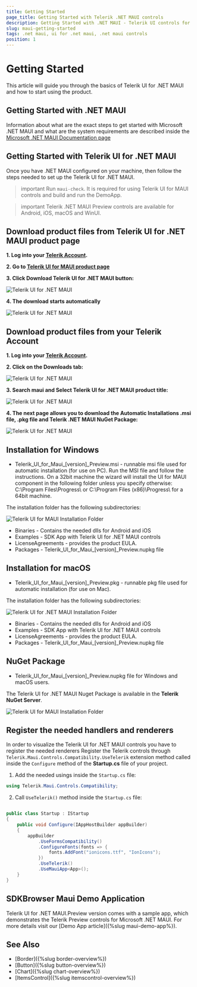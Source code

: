 ```yaml
---
title: Getting Started
page_title: Getting Started with Telerik .NET MAUI controls
description: Getting Started with .NET MAUI - Telerik UI controls for .NET MAUI
slug: maui-getting-started
tags: .net maui, ui for .net maui, .net maui controls
position: 1
---
```


# Getting Started

This article will guide you through the basics of Telerik UI for .NET MAUI and how to start using the product.

## Getting Started with .NET MAUI

Information about what are the exact steps to get started with Microsoft .NET MAUI and what are the system requirements are described inside the [Microsoft .NET MAUI Documentation page](https://docs.microsoft.com/en-us/dotnet/maui/get-started/installation)

## Getting Started with Telerik UI for .NET MAUI

Once you have .NET MAUI configured on your machine, then follow the steps needed to set up the Telerik UI for .NET MAUI. 

>important Run `maui-check`. It is required for using Telerik UI for MAUI controls and build and run the DemoApp.

>important Telerik .NET MAUI Preview controls are available for Android, iOS, macOS and WinUI.

## Download product files from Telerik UI for .NET MAUI product page

**1. Log into your [Telerik Account](https://www.telerik.com/account/).**

**2. Go to [Telerik UI for MAUI product page](https://www.telerik.com/maui-ui)**

**3. Click Download Telerik UI for .NET MAUI button:**

![Telerik UI for .NET MAUI](images/download_maui.png)

**4. The download starts automatically**

![Telerik UI for .NET MAUI](images/downloading-maui.png)

## Download product files from your Telerik Account

**1. Log into your [Telerik Account](https://www.telerik.com/account/).**

**2. Click on the __Downloads__ tab:**

![Telerik UI for .NET MAUI](images/download-tab.png)

**3. Search maui and Select __Telerik UI for .NET MAUI__ product title:**

![Telerik UI for .NET MAUI](images/search-for-maui.png)

**4. The next page allows you to download the Automatic Installations .msi file, .pkg file and Telerik .NET MAUI NuGet Package:**

![Telerik UI for .NET MAUI](images/product-files.png)

## Installation for Windows

* Telerik_UI_for_Maui_[version]_Preview.msi - runnable msi file used for automatic installation (for use on PC). Run the MSI file and follow the instructions. On a 32bit machine the wizard will install the UI for MAUI component in the following folder unless you specify otherwise: C:\Program Files\Progress\ or C:\Program Files (x86)\Progress\ for a 64bit machine.

The installation folder has the following subdirectories:

![Telerik UI for MAUI Installation Folder](images/telerik-ui-for-maui-installation-folder.png)

* Binaries - Contains the needed dlls for Android and iOS 
* Examples - SDK App with Telerik UI for .NET MAUI controls
* LicenseAgreements - provides the product EULA.
* Packages - Telerik_UI_for_Maui_[version]_Preview.nupkg file

## Installation for macOS

* Telerik_UI_for_Maui_[version]_Preview.pkg - runnable pkg file used for automatic installation (for use on Mac).

The installation folder has the following subdirectories:

![Telerik UI for .NET MAUI Installation Folder](images/installation-macos.png)

* Binaries - Contains the needed dlls for Android and iOS 
* Examples - SDK App with Telerik UI for .NET MAUI controls
* LicenseAgreements - provides the product EULA.
* Packages - Telerik_UI_for_Maui_[version]_Preview.nupkg file

## NuGet Package

* Telerik_UI_for_Maui_[version]_Preview.nupkg file for Windows and macOS users.

The Telerik UI for .NET MAUI Nuget Package is available in the **Telerik NuGet Server**.

![Telerik UI for MAUI Installation Folder](images/maui-nuget.png)

## Register the needed handlers and renderers

In order to visualize the Telerik UI for .NET MAUI controls you have to register the needed renderers Register the Telerik controls through `Telerik.Maui.Controls.Compatibility.UseTelerik` extension method called inside the `Configure` method of the **Startup.cs** file of your project. 

1. Add the needed usings inside the `Startup.cs` file:

```C#
using Telerik.Maui.Controls.Compatibility;
```

2. Call `UseTelerik()` method inside the `Startup.cs` file:


```C#

public class Startup : IStartup
{
    public void Configure(IAppHostBuilder appBuilder)
    {
        appBuilder
            .UseFormsCompatibility()
            .ConfigureFonts(fonts => {
                fonts.AddFont("ionicons.ttf", "IonIcons");
            })
            .UseTelerik()
            .UseMauiApp<App>();            
    }
}
```

## SDKBrowser Maui Demo Application

Telerik UI for .NET MAUI.Preview version comes with a sample app, which demonstrates the Telerik Preview controls for Microsoft .NET MAUI. For more details visit our [Demo App article]({%slug maui-demo-app%}).

## See Also

* [Border]({%slug border-overview%})
* [Button]({%slug button-overview%})
* [Chart]({%slug chart-overview%})
* [ItemsControl]({%slug itemscontrol-overview%})
